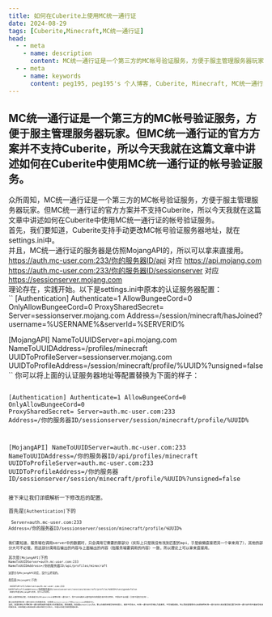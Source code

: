 ```yaml
---
title: 如何在Cuberite上使用MC统一通行证
date: 2024-08-29
tags: [Cuberite,Minecraft,MC统一通行证]
head:
  - - meta
    - name: description
      content: MC统一通行证是一个第三方的MC帐号验证服务，方便于服主管理服务器玩家。但MC统一通行证的官方方案并不支持Cuberite，所以今天我就在这篇文章中讲述如何在Cuberite中使用MC统一通行证的帐号验证服务。
  - - meta
    - name: keywords
      content: peg195, peg195's 个人博客, Cuberite, Minecraft, MC统一通行证
---
```

MC统一通行证是一个第三方的MC帐号验证服务，方便于服主管理服务器玩家。但MC统一通行证的官方方案并不支持Cuberite，所以今天我就在这篇文章中讲述如何在Cuberite中使用MC统一通行证的帐号验证服务。
---
众所周知，MC统一通行证是一个第三方的MC帐号验证服务，方便于服主管理服务器玩家。但MC统一通行证的官方方案并不支持Cuberite，所以今天我就在这篇文章中讲述如何在Cuberite中使用MC统一通行证的帐号验证服务。  
首先，我们要知道，Cuberite支持手动更改MC帐号验证服务器地址，就在settings.ini中。  
并且，MC统一通行证的服务器是仿照MojangAPI的，所以可以拿来直接用。  
https://auth.mc-user.com:233/你的服务器ID/api 对应 https://api.mojang.com  
https://auth.mc-user.com:233/你的服务器ID/sessionserver 对应 https://sessionserver.mojang.com  
理论存在，实践开始。以下是settings.ini中原本的认证服务器配置：  
``
[Authentication]
Authenticate=1
AllowBungeeCord=0
OnlyAllowBungeeCord=0
ProxySharedSecret=
Server=sessionserver.mojang.com
Address=/session/minecraft/hasJoined?username=%USERNAME%&serverId=%SERVERID%

[MojangAPI]
NameToUUIDServer=api.mojang.com
NameToUUIDAddress=/profiles/minecraft
UUIDToProfileServer=sessionserver.mojang.com
UUIDToProfileAddress=/session/minecraft/profile/%UUID%?unsigned=false
``
你可以将上面的认证服务器地址等配置替换为下面的样子：  
<code>  
[Authentication]
Authenticate=1
AllowBungeeCord=0
OnlyAllowBungeeCord=0
ProxySharedSecret=
Server=auth.mc-user.com:233
Address=/你的服务器ID/sessionserver/session/minecraft/profile/%UUID%

[MojangAPI]
NameToUUIDServer=auth.mc-user.com:233
NameToUUIDAddress=/你的服务器ID/api/profiles/minecraft
UUIDToProfileServer=auth.mc-user.com:233
UUIDToProfileAddress=/你的服务器ID/sessionserver/session/minecraft/profile/%UUID%?unsigned=false
<code>  
接下来让我们详细解析一下修改后的配置。  
首先是`[Authentication]`下的  
<code>
Server=auth.mc-user.com:233
Address=/你的服务器ID/sessionserver/session/minecraft/profile/%UUID%
<code>  
我们要知道，服务端在调用server中的数据时，只会调用它需要的那部分（实际上只是我没有找到匹配的api，于是偷懒直接把另一个拿来用了），其他的部分大可不必管。而这部分调用后输出的内容与上面输出的内容（指服务端要调用的内容）一致，所以理论上可以拿来直接用。  
其次是`[MojangAPI]`下的
<code>
NameToUUIDServer=auth.mc-user.com:233
NameToUUIDAddress=/你的服务器ID/api/profiles/minecraft
<code>  
这部分与MojangAPI对应，没什么好说的。  
最后是`[MojangAPI]`下的  
<code>
UUIDToProfileServer=auth.mc-user.com:233
UUIDToProfileAddress=/你的服务器ID/sessionserver/session/minecraft/profile/%UUID%?unsigned=false
<code>
这部分也是与MojangAPI对应，没什么好说的。  
通过上面的修改过程，你应该就可以在Cuberite上使用MC统一通行证了。我不100%确定上面内容在你的服务器中的可用性，不保证不出问题（毕竟不是官方支持）。  
要让玩家使用MC统一通行证进入你的服务器，记得把`[Authentication]`下的`Authenticate`的值设为1。
当然，如果你想让不用MC统一通行证的玩家也能进入你的服务器，那你随意。但如果`Authenticate`为0，那么你做的步骤没有任何意义，皮肤不会显示，MC统一通行证也会被认为是盗版，不会加载皮肤。所以我还是推荐你让玩家使用MC统一通行证进入验证服务器设置为MC统一通行证并且开着帐号验证的服务器，这样既能让离线玩家以像正版的方式进入，也能让你更方便的管理玩家。